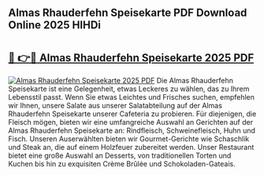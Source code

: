 ## Almas Rhauderfehn Speisekarte PDF Download Online 2025 HlHDi

# <h2><a href="http://gc7eaf8.nevu.top/?p=Almas+Rhauderfehn+Speisekarte">🔗 👉🔴 Almas Rhauderfehn Speisekarte 2025 PDF</a></h2>

[![Almas Rhauderfehn Speisekarte 2025 PDF](https://i.imgur.com/dBaPXMq.png)](http://gc7eaf8.nevu.top/?p=Almas+Rhauderfehn+Speisekarte)
Die Almas Rhauderfehn Speisekarte ist eine Gelegenheit, etwas Leckeres zu wählen, das zu Ihrem Lebensstil passt. Wenn Sie etwas Leichtes und Frisches suchen, empfehlen wir Ihnen, unsere Salate aus unserer Salatabteilung auf der Almas Rhauderfehn Speisekarte unserer Cafeteria zu probieren. Für diejenigen, die Fleisch mögen, bieten wir eine umfangreiche Auswahl an Gerichten auf der Almas Rhauderfehn Speisekarte an: Rindfleisch, Schweinefleisch, Huhn und Fisch. Unseren Auserwählten bieten wir Gourmet-Gerichte wie Schaschlik und Steak an, die auf einem Holzfeuer zubereitet werden. Unser Restaurant bietet eine große Auswahl an Desserts, von traditionellen Torten und Kuchen bis hin zu exquisiten Crème Brûlée und Schokoladen-Gateais.
